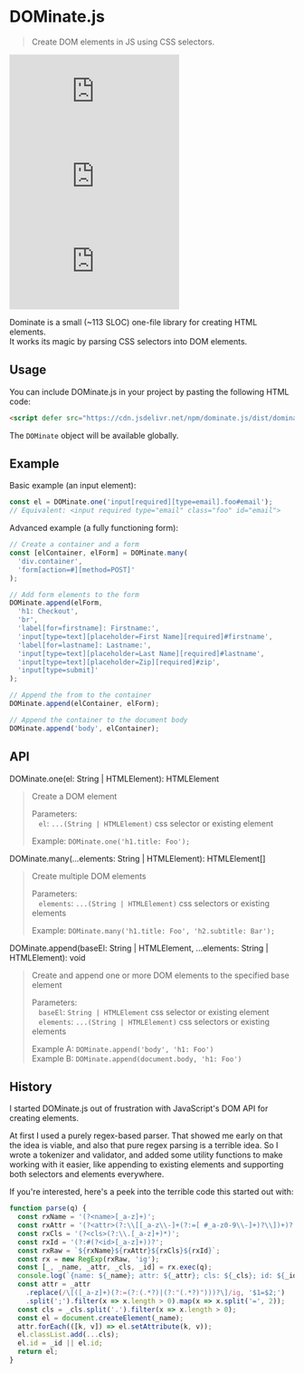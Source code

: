 # DOMinate.js
> Create DOM elements in JS using CSS selectors.

![GitHub](https://img.shields.io/github/license/splittydev/dominate.js?style=for-the-badge)
![npm](https://img.shields.io/npm/v/dominate.js?style=for-the-badge)
![GitHub file size in bytes](https://img.shields.io/github/size/splittydev/dominate.js/dist/dominate.js?style=for-the-badge)

Dominate is a small (~113 SLOC) one-file library for creating HTML elements.  
It works its magic by parsing CSS selectors into DOM elements.

## Usage

You can include DOMinate.js in your project by pasting the following HTML code:
```html
<script defer src="https://cdn.jsdelivr.net/npm/dominate.js/dist/dominate.js"></script>
```

The `DOMinate` object will be available globally.

## Example

Basic example (an input element):
```js
const el = DOMinate.one('input[required][type=email].foo#email');
// Equivalent: <input required type="email" class="foo" id="email">
```

Advanced example (a fully functioning form):
```js
// Create a container and a form
const [elContainer, elForm] = DOMinate.many(
  'div.container',
  'form[action=#][method=POST]'
);

// Add form elements to the form
DOMinate.append(elForm,
  'h1: Checkout',
  'br',
  'label[for=firstname]: Firstname:',
  'input[type=text][placeholder=First Name][required]#firstname',
  'label[for=lastname]: Lastname:',
  'input[type=text][placeholder=Last Name][required]#lastname',
  'input[type=text][placeholder=Zip][required]#zip',
  'input[type=submit]'
);

// Append the from to the container
DOMinate.append(elContainer, elForm);

// Append the container to the document body
DOMinate.append('body', elContainer);
```

## API

DOMinate.one(el: String | HTMLElement): HTMLElement
> Create a DOM element
> 
> Parameters:  
> &nbsp;&nbsp;&nbsp;`el`: `...(String | HTMLElement)` css selector or existing element
> 
> Example: `DOMinate.one('h1.title: Foo');`

DOMinate.many(...elements: String | HTMLElement): HTMLElement[]
> Create multiple DOM elements
> 
> Parameters:  
> &nbsp;&nbsp;&nbsp;`elements`: `...(String | HTMLElement)` css selectors or existing elements
> 
> Example: `DOMinate.many('h1.title: Foo', 'h2.subtitle: Bar');`

DOMinate.append(baseEl: String | HTMLElement, ...elements: String | HTMLElement): void
> Create and append one or more DOM elements to the specified base element
> 
> Parameters:  
> &nbsp;&nbsp;&nbsp;`baseEl`: `String | HTMLElement` css selector or existing element  
> &nbsp;&nbsp;&nbsp;`elements`: `...(String | HTMLElement)` css selectors or existing elements
> 
> Example A: `DOMinate.append('body', 'h1: Foo')`  
> Example B: `DOMinate.append(document.body, 'h1: Foo')`

## History

I started DOMinate.js out of frustration with JavaScript's DOM API for creating elements.

At first I used a purely regex-based parser. That showed me early on that the idea is viable, and also that pure regex parsing is a terrible idea. So I wrote a tokenizer and validator, and added some utility functions to make working with it easier, like appending to existing elements and supporting both selectors and elements everywhere.

If you're interested, here's a peek into the terrible code this started out with:
```js
function parse(q) {
  const rxName = '(?<name>[_a-z]+)';
  const rxAttr = '(?<attr>(?:\\[[_a-z\\-]+(?:=[ #_a-z0-9\\-]+)?\\])+)?';
  const rxCls = '(?<cls>(?:\\.[_a-z]+)*)';
  const rxId = '(?:#(?<id>[_a-z]+))?';
  const rxRaw = `${rxName}${rxAttr}${rxCls}${rxId}`;
  const rx = new RegExp(rxRaw, 'ig');
  const [_, _name, _attr, _cls, _id] = rx.exec(q);
  console.log(`{name: ${_name}; attr: ${_attr}; cls: ${_cls}; id: ${_id}`);
  const attr = _attr
    .replace(/\[([_a-z]+)(?:=(?:(.*?)|(?:"(.*?)")))?\]/ig, '$1=$2;')
    .split(';').filter(x => x.length > 0).map(x => x.split('=', 2));
  const cls = _cls.split('.').filter(x => x.length > 0);
  const el = document.createElement(_name);
  attr.forEach(([k, v]) => el.setAttribute(k, v));
  el.classList.add(...cls);
  el.id = _id || el.id;
  return el;
}
```
